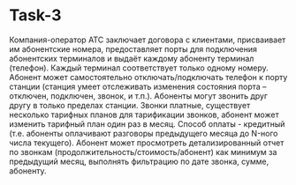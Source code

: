 Task-3
======
Компания-оператор АТС заключает договора с клиентами, присваивает им абонентские номера,
предоставляет порты для подключения абонентских терминалов и выдаёт каждому абоненту 
терминал (телефон). Каждый терминал соответствует только одному номеру. Абонент может 
самостоятельно отключать/подключать телефон к порту станции (станция умеет отслеживать 
изменения состояния порта – отключен, подключен, звонок, и т.п.). Абоненты могут звонить
друг другу в только пределах станции. Звонки платные, существует несколько тарифных планов 
для тарификации звонков, абонент может изменить тарифный план один раз в месяц.
Способ оплаты - кредитный (т.е. абоненты оплачивают разговоры предыдущего месяца до N-ного числа текущего).
Абонент может просмотреть детализированный отчет по звонкам (продолжительность/стоимость/абонент) 
как минимум за предыдущий месяц, выполнять фильтрацию по дате звонка, сумме, абоненту.
